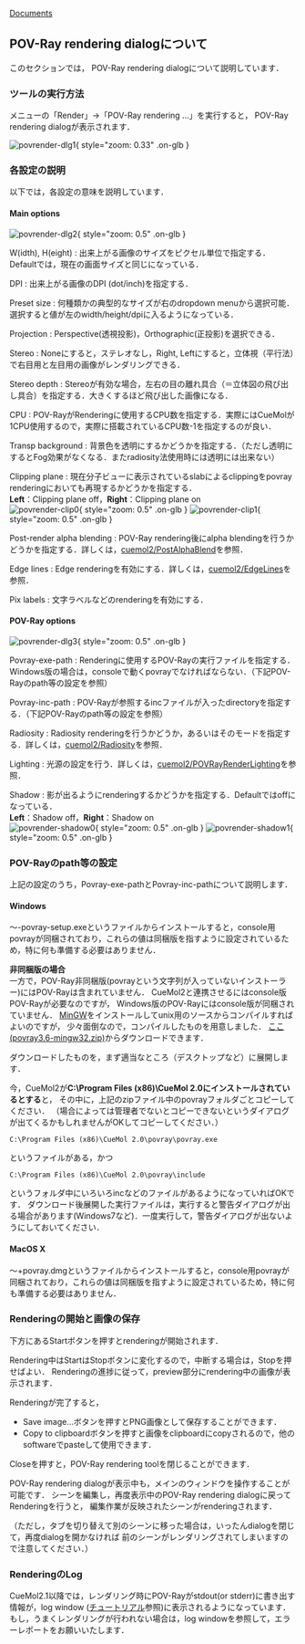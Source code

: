 [Documents](../../Documents)

## POV-Ray rendering dialogについて
このセクションでは，
POV-Ray rendering dialogについて説明しています．

### ツールの実行方法
メニューの「Render」→「POV-Ray rendering ...」を実行すると，
POV-Ray rendering dialogが表示されます．

![povrender-dlg1](../../assets/images/cuemol2/POVRayRenderDialog/povrender-dlg1.png){ style="zoom: 0.33" .on-glb }


### 各設定の説明
以下では，各設定の意味を説明しています．
#### Main options

![povrender-dlg2](../../assets/images/cuemol2/POVRayRenderDialog/povrender-dlg2.png){ style="zoom: 0.5" .on-glb }


W(idth), H(eight)
:   出来上がる画像のサイズをピクセル単位で指定する．Defaultでは，現在の画面サイズと同じになっている．

DPI
:   出来上がる画像のDPI (dot/inch)を指定する．

Preset size
:   何種類かの典型的なサイズが右のdropdown menuから選択可能．選択すると値が左のwidth/height/dpiに入るようになっている．

Projection
:   Perspective(透視投影)，Orthographic(正投影)を選択できる．

Stereo
:   Noneにすると，ステレオなし，Right, Leftにすると，立体視（平行法）で右目用と左目用の画像がレンダリングできる．

Stereo depth
:   Stereoが有効な場合，左右の目の離れ具合（＝立体図の飛び出し具合）を指定する．大きくするほど飛び出した画像になる．

CPU
:   POV-RayがRenderingに使用するCPU数を指定する．実際にはCueMolが1CPU使用するので，実際に搭載されているCPU数-1を指定するのが良い．

Transp background
:   背景色を透明にするかどうかを指定する．（ただし透明にするとFog効果がなくなる．またradiosity法使用時には透明には出来ない）

Clipping plane
:   現在分子ビューに表示されているslabによるclippingをpovray renderingにおいても再現するかどうかを指定する．<br/>
**Left**：Clipping plane off，**Right**：Clipping plane on<br/>
![povrender-clip0](../../assets/images/cuemol2/POVRayRenderDialog/povrender-clip0.png){ style="zoom: 0.5" .on-glb }
![povrender-clip1](../../assets/images/cuemol2/POVRayRenderDialog/povrender-clip1.png){ style="zoom: 0.5" .on-glb }

Post-render alpha blending
:   POV-Ray rendering後にalpha blendingを行うかどうかを指定する．詳しくは，[cuemol2/PostAlphaBlend](../../cuemol2/PostAlphaBlend)を参照．

Edge lines
:   Edge renderingを有効にする．詳しくは，[cuemol2/EdgeLines](../../cuemol2/EdgeLines)を参照．

Pix labels
:   文字ラベルなどのrenderingを有効にする．

#### POV-Ray options

![povrender-dlg3](../../assets/images/cuemol2/POVRayRenderDialog/povrender-dlg3.png){ style="zoom: 0.5" .on-glb }


Povray-exe-path
:   Renderingに使用するPOV-Rayの実行ファイルを指定する．Windows版の場合は，consoleで動くpovrayでなければならない．（下記POV-Rayのpath等の設定を参照）

Povray-inc-path
:   POV-Rayが参照するincファイルが入ったdirectoryを指定する．（下記POV-Rayのpath等の設定を参照）

Radiosity
:   Radiosity renderingを行うかどうか，あるいはそのモードを指定する．詳しくは，[cuemol2/Radiosity](../../cuemol2/Radiosity)を参照．

Lighting
:   光源の設定を行う．詳しくは，[cuemol2/POVRayRenderLighting](../../cuemol2/POVRayRenderLighting)を参照．

Shadow
:   影が出るようにrenderingするかどうかを指定する．Defaultではoffになっている．<br/>
**Left**：Shadow off，**Right**：Shadow on<br/>
![povrender-shadow0](../../assets/images/cuemol2/POVRayRenderDialog/povrender-shadow0.png){ style="zoom: 0.5" .on-glb }
![povrender-shadow1](../../assets/images/cuemol2/POVRayRenderDialog/povrender-shadow1.png){ style="zoom: 0.5" .on-glb }

### POV-Rayのpath等の設定
上記の設定のうち，Povray-exe-pathとPovray-inc-pathについて説明します．

#### Windows
〜-povray-setup.exeというファイルからインストールすると，console用povrayが同梱されており，これらの値は同梱版を指すように設定されているため，特に何も準備する必要はありません．

**非同梱版の場合**<br/>
一方で，POV-Ray非同梱版(povrayという文字列が入っていないインストーラー)にはPOV-Rayは含まれていません．
CueMol2と連携させるにはconsole版POV-Rayが必要なのですが，
Windows版のPOV-Rayにはconsole版が同梱されていません．
[MinGW](http://www.mingw.org/)をインストールしてunix用のソースからコンパイルすればよいのですが，
少々面倒なので，コンパイルしたものを用意しました．
[ここ(povray3.6-mingw32.zip)](http://sourceforge.net/projects/cuemol/files/cuemol2/win32/povray3.6-mingw32.zip/download)からダウンロードできます．

ダウンロードしたものを，まず適当なところ（デスクトップなど）に展開します．

今，CueMol2が**C:\Program Files (x86)\CueMol 2.0にインストールされているとする**と，
その中に，上記のzipファイル中のpovrayフォルダごとコピーしてください．
（場合によっては管理者でないとコピーできないというダイアログが出てくるかもしれませんがOKしてコピーしてください．）
```
C:\Program Files (x86)\CueMol 2.0\povray\povray.exe
```
というファイルがある，かつ
```
C:\Program Files (x86)\CueMol 2.0\povray\include
```
というフォルダ中にいろいろincなどのファイルがあるようになっていればOKです．
ダウンロード後展開した実行ファイルは，実行すると警告ダイアログが出る場合があります(Windows7など)．一度実行して，警告ダイアログが出ないようにしておいてください．

#### MacOS X
〜+povray.dmgというファイルからインストールすると，console用povrayが同梱されており，これらの値は同梱版を指すように設定されているため，特に何も準備する必要はありません．


### Renderingの開始と画像の保存
下方にあるStartボタンを押すとrenderingが開始されます．

Rendering中はStartはStopボタンに変化するので，中断する場合は，Stopを押せばよい．
Renderingの進捗に従って，preview部分にrendering中の画像が表示されます．

Renderingが完了すると，

*  Save image...ボタンを押すとPNG画像として保存することができます．
*  Copy to clipboardボタンを押すと画像をclipboardにcopyされるので，他のsoftwareでpasteして使用できます．

Closeを押すと，POV-Ray rendering toolを閉じることができます．

POV-Ray rendering dialogが表示中も，メインのウィンドウを操作することが可能です．
シーンを編集し，再度表示中のPOV-Ray rendering dialogに戻ってRenderingを行うと，
編集作業が反映されたシーンがrenderingされます．

（ただし，タブを切り替えて別のシーンに移った場合は，いったんdialogを閉じて，再度dialogを開かなければ
前のシーンがレンダリングされてしまいますので注意してください．）

### RenderingのLog
CueMol2.1以降では，レンダリング時にPOV-Rayがstdout(or stderr)に書き出す情報が，log window ([チュートリアル](../../Documents/GUIのチュートリアル(CueMol2)/Step1-2)参照)に表示されるようになっています．
もし，うまくレンダリングが行われない場合は，log windowを参照して，エラーレポートをお願いいたします．